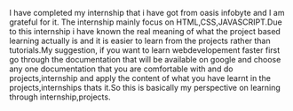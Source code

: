  I have completed my internship that i have got from oasis infobyte and I am grateful for it. The internship mainly focus on HTML,CSS,JAVASCRIPT.Due to this internship i have known the real meaning of what the project based learning actually is and it is easier to learn from the projects rather than tutorials.My suggestion, if you want to learn webdevelopement faster first go through the documentation that will be available on google and choose any one documentation that you are comfortable with and do projects,internship and apply the content of what you have learnt in the projects,internships thats it.So this is basically my perspective on learning through internship,projects.
